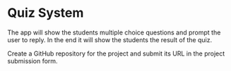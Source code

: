 # Quiz System
The app will show the students multiple choice questions and prompt the user to reply. In the end it will show the students the result of the quiz.

Create a GitHub repository for the project and submit its URL in the project submission form.